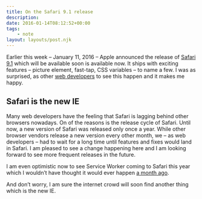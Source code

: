 ```yaml
---
title: On the Safari 9.1 release
description: 
date: 2016-01-14T08:12:52+00:00
tags:
    - note
layout: layouts/post.njk
---
```


Earlier this week – January 11, 2016 – Apple announced the release of [Safari 9.1](https://developer.apple.com/library/prerelease/mac/releasenotes/General/WhatsNewInSafari/Articles/Safari_9_1.html#//apple_ref/doc/uid/TP40014305-CH10-SW1) which will be available soon is available now. It ships with exciting features – picture element, fast-tap, CSS variables – to name a few. I was as surprised, as other [web developers](https://adactio.com/journal/10084) to see this happen and it makes me happy.  

Safari is the new IE
--------------------

Many web developers have the feeling that Safari is lagging behind other browsers nowadays. On of the reasons is the release cycle of Safari. Until now, a new version of Safari was released only once a year. While other browser vendors release a new version every other month, we – as web developers – had to wait for a long time until features and fixes would land in Safari. I am pleased to see a change happening here and I am looking forward to see more frequent releases in the future.

I am even optimistic now to see Service Worker coming to Safari this year which I wouldn’t have thought it would ever happen [a month ago](https://justmarkup.com/log/2015/12/front-end-wishlist-for-2016/).

And don’t worry, I am sure the internet crowd will soon find another thing which is the new IE.